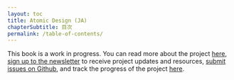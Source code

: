 ```yaml
---
layout: toc
title: Atomic Design (JA)
chapterSubtitle: 目次
permalink: /table-of-contents/
---
```


This book is a work in progress. You can read more about the project [here](http://bradfrost.com/blog/post/atomic-design-book/), [sign up to the newsletter](/signup) to receive project updates and resources, [submit issues on Github](https://github.com/bradfrost/atomic-design/), and track the progress of the project [here](/timeline).

